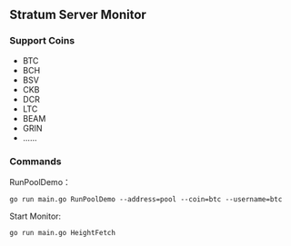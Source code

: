 ## Stratum Server Monitor

### Support Coins

+ BTC
+ BCH
+ BSV
+ CKB
+ DCR
+ LTC
+ BEAM
+ GRIN
+ ……

### Commands

RunPoolDemo：

```
go run main.go RunPoolDemo --address=pool --coin=btc --username=btc
```

Start Monitor:

```
go run main.go HeightFetch
```